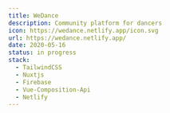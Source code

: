 ```yaml
---
title: WeDance
description: Community platform for dancers
icon: https://wedance.netlify.app/icon.svg
url: https://wedance.netlify.app/
date: 2020-05-16
status: in progress
stack:
  - TailwindCSS
  - Nuxtjs
  - Firebase
  - Vue-Composition-Api
  - Netlify
---
```

